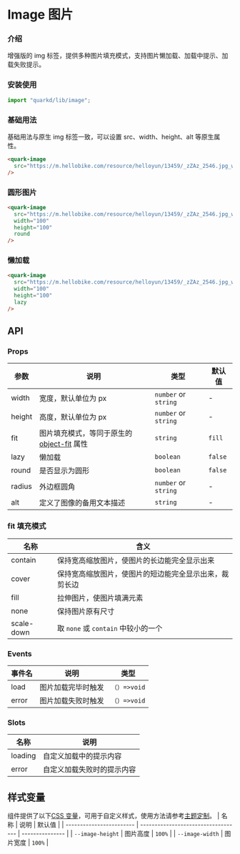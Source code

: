 # Image 图片

### 介绍

增强版的 img 标签，提供多种图片填充模式，支持图片懒加载、加载中提示、加载失败提示。

### 安装使用

```jsx
import "quarkd/lib/image";
```

### 基础用法

基础用法与原生 img 标签一致，可以设置 src、width、height、alt 等原生属性。

```html
<quark-image
  src="https://m.hellobike.com/resource/helloyun/13459/_zZAz_2546.jpg_wh300.jpg"
/>
```

### 圆形图片

```html
<quark-image
  src="https://m.hellobike.com/resource/helloyun/13459/_zZAz_2546.jpg_wh300.jpg"
  width="100"
  height="100"
  round
/>
```

### 懒加载

```html
<quark-image
  src="https://m.hellobike.com/resource/helloyun/13459/_zZAz_2546.jpg_wh300.jpg"
  width="100"
  height="100"
  lazy
/>
```

## API

### Props

| 参数   | 说明                                                                                                     | 类型                 | 默认值  |
| ------ | -------------------------------------------------------------------------------------------------------- | -------------------- | ------- |
| width  | 宽度，默认单位为 px                                                                                      | `number` or `string` | -       |
| height | 高度，默认单位为 px                                                                                      | `number` or `string` | -       |
| fit    | 图片填充模式，等同于原生的[object-fit](https://developer.mozilla.org/zh-CN/docs/Web/CSS/object-fit) 属性 | `string`             | `fill`  |
| lazy   | 懒加载                                                                                                   | `boolean`            | `false` |
| round  | 是否显示为圆形                                                                                           | `boolean`            | `false` |
| radius | 外边框圆角                                                                                               | `number` or `string` | -       |
| alt    | 定义了图像的备用文本描述                                                                                 | `string`             | -       |

### fit 填充模式

| 名称       | 含义                                                   |
| ---------- | ------------------------------------------------------ |
| contain    | 保持宽高缩放图片，使图片的长边能完全显示出来           |
| cover      | 保持宽高缩放图片，使图片的短边能完全显示出来，裁剪长边 |
| fill       | 拉伸图片，使图片填满元素                               |
| none       | 保持图片原有尺寸                                       |
| scale-down | 取 `none` 或 `contain` 中较小的一个                    |

### Events

| 事件名 | 说明               | 类型         |
| ------ | ------------------ | ------------ |
| load   | 图片加载完毕时触发 | `（）=>void` |
| error  | 图片加载失败时触发 | `（）=>void` |

### Slots

| 名称    | 说明                       |
| ------- | -------------------------- |
| loading | 自定义加载中的提示内容     |
| error   | 自定义加载失败时的提示内容 |

## 样式变量

组件提供了以下[CSS 变量](https://developer.mozilla.org/zh-CN/docs/Web/CSS/Using_CSS_custom_properties)，可用于自定义样式，使用方法请参考[主题定制](#/zh-CN/guide/theme)。
| 名称 | 说明 | 默认值 |
| ------------------------ | ----------------------------------- | --------------- |
| `--image-height` | 图片高度 | `100%` |
| `--image-width` | 图片宽度 | `100%` |
